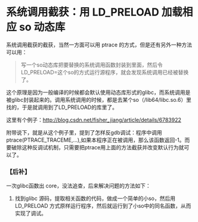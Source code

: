 # 系统调用截获：用 LD_PRELOAD 加载相应 so 动态库

系统调用截获的截获，当然一方面可以用 ptrace 的方式，但是还有另外一种方法可以用：
> 写一个so动态库把要替换的系统调用函数封装到里面，然后令LD_PRELOAD=这个so的方式运行源程序，就会发现系统调用已经被替换了。

这个原理是因为一般编译的时候都会默认使用动态库形式的glibc，而系统调用是被glibc封装起来的。调用系统调用的时候，都是去某个so（/lib64/libc.so.6）里找的，于是就调用到了LD_PRELOAD的库里了。

这里有个例子：http://blog.csdn.net/fisher_jiang/article/details/6783922

附带说下，就是从这个例子里，提到了怎样反gdb调试：程序中调用ptrace(PTRACE_TRACEME,...),如果本程序正在被调用，那么该函数返回-1。而要破除这种反调试机制，只需要把ptrace用上面的方法截获并改变默认行为就可以了。

### 【后补】
一次glibc函数出 core，没法追查，后来解决问题的方法如下：

1. 找到glibc 源码，提取相关函数的代码，做成一个简单的小so，然后用 LD_PRELOAD 方式原样运行程序，然后就运行到了小so中的同名函数，从而实现了调试。

